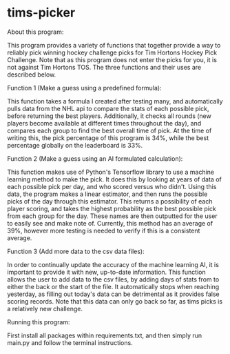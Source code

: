 # tims-picker
About this program:

This program provides a variety of functions that together provide a way to reliably pick winning hockey challenge picks for Tim Hortons Hockey Pick Challenge. Note that as this program does not enter the picks for you, it is not against Tim Hortons TOS. The three functions and their uses are described below.


Function 1 (Make a guess using a predefined formula):

This function takes a formula I created after testing many, and automatically pulls data from the NHL api to compare the stats of each possible pick, before returning the best players. Additionally, it checks all rounds (new players become available at different times throughout the day), and compares each group to find the best overall time of pick. At the time of writing this, the pick percentage of this program is 34%, while the best percentage globally on the leaderboard is 33%.


Function 2 (Make a guess using an AI formulated calculation):

This function makes use of Python's Tensorflow library to use a machine learning method to make the pick. It does this by looking at years of data of each possible pick per day, and who scored versus who didn't. Using this data, the program makes a linear estimator, and then runs the possible picks of the day through this estimator. This returns a possibility of each player scoring, and takes the highest probability as the best possible pick from each group for the day. These names are then outputted for the user to easily see and make note of. Currently, this method has an average of 39%, however more testing is needed to verify if this is a consistent average.


Function 3 (Add more data to the csv data files):

In order to continually update the accuracy of the machine learning AI, it is important to provide it with new, up-to-date information. This function allows the user to add data to the csv files, by adding days of stats from to either the back or the start of the file. It automatically stops when reaching yesterday, as filling out today's data can be detrimental as it provides false scoring records. Note that this data can only go back so far, as tims picks is a relatively new challenge.


Running this program:

First install all packages within requirements.txt, and then simply run main.py and follow the terminal instructions.